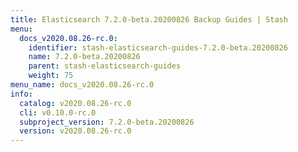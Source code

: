 ```yaml
---
title: Elasticsearch 7.2.0-beta.20200826 Backup Guides | Stash
menu:
  docs_v2020.08.26-rc.0:
    identifier: stash-elasticsearch-guides-7.2.0-beta.20200826
    name: 7.2.0-beta.20200826
    parent: stash-elasticsearch-guides
    weight: 75
menu_name: docs_v2020.08.26-rc.0
info:
  catalog: v2020.08.26-rc.0
  cli: v0.10.0-rc.0
  subproject_version: 7.2.0-beta.20200826
  version: v2020.08.26-rc.0
---
```


